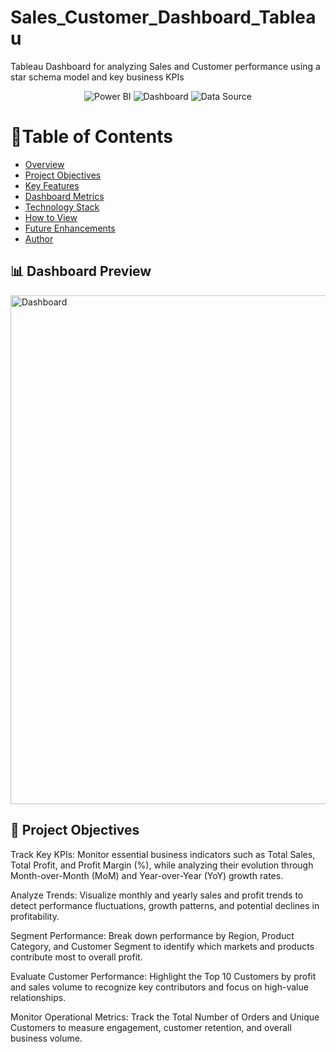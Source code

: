 # Sales_Customer_Dashboard_Tableau
Tableau Dashboard for analyzing Sales and Customer performance using a star schema model and key business KPIs

<p align="center">
  <img src="https://img.shields.io/badge/Tableau-yellow?style=for-the-badge" alt="Power BI">
  <img src="https://img.shields.io/badge/Dashboard-blue?style=for-the-badge" alt="Dashboard">
  <img src="https://img.shields.io/badge/Data_Source-Excel-217346?style=for-the-badge" alt="Data Source">
</p>


# 📑Table of Contents

- [Overview](#overview)
- [Project Objectives](#project-objectives)
- [Key Features](#key-features)
- [Dashboard Metrics](#dashboard-metrics)
- [Technology Stack](#technology-stack)
- [How to View](#how-to-view)
- [Future Enhancements](#future-enhancements)
- [Author](#author)

## 📊 Dashboard Preview
<img width="1197" height="814" alt="Dashboard" src="https://github.com/user-attachments/assets/d537a8bb-c3ba-488e-91fb-241344be1c77" />

## 🎯 Project Objectives

Track Key KPIs: Monitor essential business indicators such as Total Sales, Total Profit, and Profit Margin (%), while analyzing their evolution through Month-over-Month (MoM) and Year-over-Year (YoY) growth rates.

Analyze Trends: Visualize monthly and yearly sales and profit trends to detect performance fluctuations, growth patterns, and potential declines in profitability.

Segment Performance: Break down performance by Region, Product Category, and Customer Segment to identify which markets and products contribute most to overall profit.

Evaluate Customer Performance: Highlight the Top 10 Customers by profit and sales volume to recognize key contributors and focus on high-value relationships.

Monitor Operational Metrics: Track the Total Number of Orders and Unique Customers to measure engagement, customer retention, and overall business volume.

